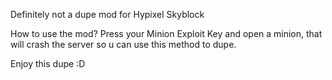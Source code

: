 Definitely not a dupe mod for Hypixel Skyblock

How to use the mod?
Press your Minion Exploit Key and open a minion, that will crash the server so u can use this method to dupe.

Enjoy this dupe :D
